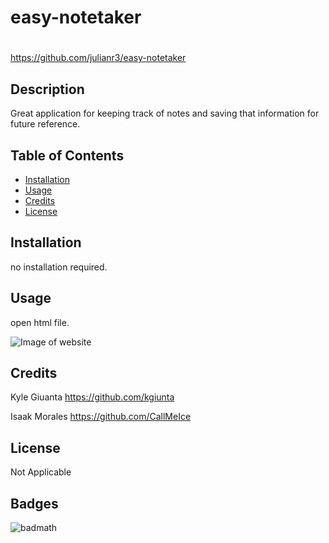 # easy-notetaker


# <dreamteam-builder>

https://github.com/julianr3/easy-notetaker

## Description

Great application for keeping track of notes and saving that information for future reference.

## Table of Contents

- [Installation](#installation)
- [Usage](#usage)
- [Credits](#credits)
- [License](#license)

## Installation
no installation required.


## Usage
open html file.


![Image of website](./src/dreamteam-builder.jpg)

## Credits

Kyle Giuanta https://github.com/kgiunta

Isaak Morales https://github.com/CallMeIce

## License
Not Applicable

## Badges

![badmath](https://img.shields.io/github/languages/top/lernantino/badmath)
